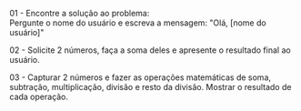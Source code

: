 01 - Encontre a solução ao problema:  
Pergunte o nome do usuário e escreva a mensagem: 
"Olá, [nome do usuário]"

02 - Solicite 2 números, faça a soma deles e apresente o resultado final ao usuário.

03 - Capturar 2 números e fazer as operações matemáticas de soma, subtração, multiplicação, divisão e resto da divisão. Mostrar o resultado de cada operação.